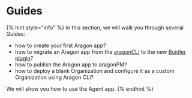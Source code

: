 # Guides

{% hint style="info" %}
In this section, we will walk you through several Guides:

* how to create your first Aragon app?
* how to migrate an Aragon app from the [aragonCLI](https://github.com/aragon/aragon-cli) to the new [Buidler plugin](https://blog.aragon.one/buidler-plugin)?
* how to publish the Aragon app to aragonPM?
* how to deploy a blank Organization and configure it as a custom Organization using Aragon CLi?

We will show you how to use the Agent app.
{% endhint %}

